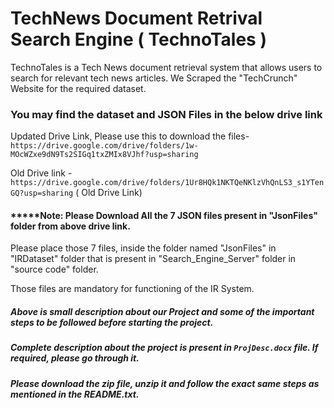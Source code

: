 # TechNews Document Retrival Search Engine ( TechnoTales )
  TechnoTales is a Tech News document retrieval system that allows users to search for relevant tech news articles. 
  We Scraped the "TechCrunch" Website for the required dataset. 

### You may find the dataset and JSON Files in the below drive link
Updated Drive Link, Please use this to download the files-
`https://drive.google.com/drive/folders/1w-MOcWZxe9dN9Ts2SIGq1txZMIx8VJhf?usp=sharing` 

 Old Drive link -                                 
`https://drive.google.com/drive/folders/1Ur8HQk1NKTQeNKlzVhQnLS3_s1YTenGQ?usp=sharing` ( Old Drive Link)
                     
                     
#### *****Note: Please Download All the 7 JSON files present in "JsonFiles" folder from above drive link.

Please place those 7 files, inside the folder named "JsonFiles" in "IRDataset" folder that is present in "Search_Engine_Server" folder in "source code" folder.

Those files are mandatory for functioning of the IR System.  


##### Above is small description about our Project and some of the important steps to be followed before starting the project.

##### Complete description about the project is present in `ProjDesc.docx` file. If required, please go through it.

##### Please download the zip file, unzip it and follow the exact same steps as mentioned in the README.txt.


